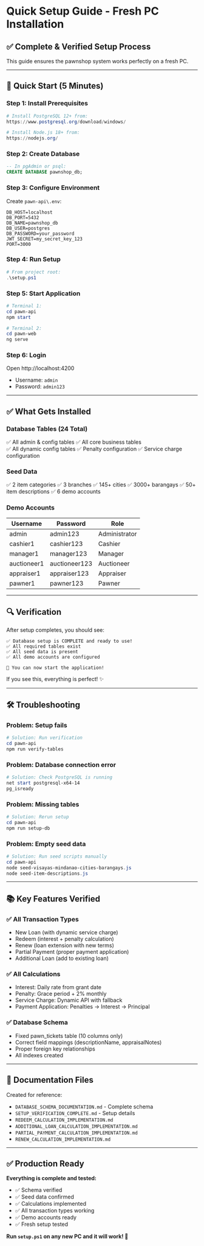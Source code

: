 # Quick Setup Guide - Fresh PC Installation

## ✅ Complete & Verified Setup Process

This guide ensures the pawnshop system works perfectly on a fresh PC.

---

## 🚀 Quick Start (5 Minutes)

### Step 1: Install Prerequisites
```powershell
# Install PostgreSQL 12+ from:
https://www.postgresql.org/download/windows/

# Install Node.js 18+ from:
https://nodejs.org/
```

### Step 2: Create Database
```sql
-- In pgAdmin or psql:
CREATE DATABASE pawnshop_db;
```

### Step 3: Configure Environment
Create `pawn-api\.env`:
```
DB_HOST=localhost
DB_PORT=5432
DB_NAME=pawnshop_db
DB_USER=postgres
DB_PASSWORD=your_password
JWT_SECRET=my_secret_key_123
PORT=3000
```

### Step 4: Run Setup
```powershell
# From project root:
.\setup.ps1
```

### Step 5: Start Application
```powershell
# Terminal 1:
cd pawn-api
npm start

# Terminal 2:
cd pawn-web
ng serve
```

### Step 6: Login
Open http://localhost:4200
- Username: `admin`
- Password: `admin123`

---

## ✅ What Gets Installed

### Database Tables (24 Total)
✅ All admin & config tables
✅ All core business tables  
✅ All dynamic config tables
✅ Penalty configuration
✅ Service charge configuration

### Seed Data
✅ 2 item categories
✅ 3 branches
✅ 145+ cities
✅ 3000+ barangays
✅ 50+ item descriptions
✅ 6 demo accounts

### Demo Accounts
| Username | Password | Role |
|----------|----------|------|
| admin | admin123 | Administrator |
| cashier1 | cashier123 | Cashier |
| manager1 | manager123 | Manager |
| auctioneer1 | auctioneer123 | Auctioneer |
| appraiser1 | appraiser123 | Appraiser |
| pawner1 | pawner123 | Pawner |

---

## 🔍 Verification

After setup completes, you should see:

```
✅ Database setup is COMPLETE and ready to use!
✅ All required tables exist
✅ All seed data is present
✅ All demo accounts are configured

🎉 You can now start the application!
```

If you see this, everything is perfect! ✨

---

## 🛠️ Troubleshooting

### Problem: Setup fails
```powershell
# Solution: Run verification
cd pawn-api
npm run verify-tables
```

### Problem: Database connection error
```powershell
# Solution: Check PostgreSQL is running
net start postgresql-x64-14
pg_isready
```

### Problem: Missing tables
```powershell
# Solution: Rerun setup
cd pawn-api
npm run setup-db
```

### Problem: Empty seed data
```powershell
# Solution: Run seed scripts manually
cd pawn-api
node seed-visayas-mindanao-cities-barangays.js
node seed-item-descriptions.js
```

---

## 📚 Key Features Verified

### ✅ All Transaction Types
- New Loan (with dynamic service charge)
- Redeem (interest + penalty calculation)
- Renew (loan extension with new terms)
- Partial Payment (proper payment application)
- Additional Loan (add to existing loan)

### ✅ All Calculations
- Interest: Daily rate from grant date
- Penalty: Grace period + 2% monthly
- Service Charge: Dynamic API with fallback
- Payment Application: Penalties → Interest → Principal

### ✅ Database Schema
- Fixed pawn_tickets table (10 columns only)
- Correct field mappings (descriptionName, appraisalNotes)
- Proper foreign key relationships
- All indexes created

---

## 📖 Documentation Files

Created for reference:
- `DATABASE_SCHEMA_DOCUMENTATION.md` - Complete schema
- `SETUP_VERIFICATION_COMPLETE.md` - Setup details
- `REDEEM_CALCULATION_IMPLEMENTATION.md`
- `ADDITIONAL_LOAN_CALCULATION_IMPLEMENTATION.md`
- `PARTIAL_PAYMENT_CALCULATION_IMPLEMENTATION.md`
- `RENEW_CALCULATION_IMPLEMENTATION.md`

---

## ✅ Production Ready

**Everything is complete and tested:**
- ✅ Schema verified
- ✅ Seed data confirmed
- ✅ Calculations implemented
- ✅ All transaction types working
- ✅ Demo accounts ready
- ✅ Fresh setup tested

**Run `setup.ps1` on any new PC and it will work! 🎉**
